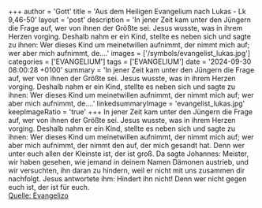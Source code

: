 +++
author = 'Gott'
title = 'Aus dem Heiligen Evangelium nach Lukas - Lk 9,46-50'
layout = 'post'
description = 'In jener Zeit kam unter den Jüngern die Frage auf, wer von ihnen der Größte sei. Jesus wusste, was in ihrem Herzen vorging. Deshalb nahm er ein Kind, stellte es neben sich und sagte zu ihnen: Wer dieses Kind um meinetwillen aufnimmt, der nimmt mich auf; wer aber mich aufnimmt, de....'
images = ['/symbols/evangelist_lukas.jpg']
categories = ['EVANGELIUM']
tags = ['EVANGELIUM']
date = '2024-09-30 08:00:28 +0100'
summary = 'In jener Zeit kam unter den Jüngern die Frage auf, wer von ihnen der Größte sei. Jesus wusste, was in ihrem Herzen vorging. Deshalb nahm er ein Kind, stellte es neben sich und sagte zu ihnen: Wer dieses Kind um meinetwillen aufnimmt, der nimmt mich auf; wer aber mich aufnimmt, de....'
linkedsummaryImage = 'evangelist_lukas.jpg'
keepImageRatio = 'true'
+++
In jener Zeit kam unter den Jüngern die Frage auf, wer von ihnen der Größte sei.
Jesus wusste, was in ihrem Herzen vorging. Deshalb nahm er ein Kind, stellte es neben sich
und sagte zu ihnen: Wer dieses Kind um meinetwillen aufnimmt, der nimmt mich auf; wer aber mich aufnimmt, der nimmt den auf, der mich gesandt hat.<!--more--> Denn wer unter euch allen der Kleinste ist, der ist groß.
Da sagte Johannes: Meister, wir haben gesehen, wie jemand in deinem Namen Dämonen austrieb, und wir versuchten, ihn daran zu hindern, weil er nicht mit uns zusammen dir nachfolgt.
Jesus antwortete ihm: Hindert ihn nicht! Denn wer nicht gegen euch ist, der ist für euch.<br> [Quelle: Evangelizo](https://evangeliumtagfuertag.org/DE/gospel)